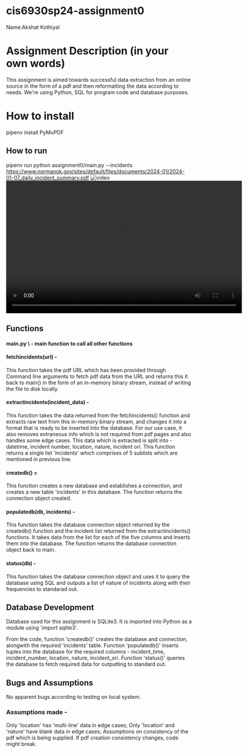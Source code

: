 # cis6930sp24-assignment0

Name:Akshat Kothiyal

# Assignment Description (in your own words)
This assignment is aimed towards successful data extraction from an online source in the form of a pdf and then reformatting the data according to needs.
We're using Python, SQL for program code and database purposes.


# How to install
pipenv install PyMuPDF

## How to run
pipenv run python assignment0/main.py --incidents https://www.normanok.gov/sites/default/files/documents/2024-01/2024-01-07_daily_incident_summary.pdf
![video](video)
<video width="640" height="360" controls>
  <source src="resources/cis6930sp24-assignment0_execution.mp4" type="video/mp4">
  Your browser does not support the video tag.
</video>

## Functions
#### main.py \ - main function to call all other functions 

#### fetchincidents(url) - 
This function takes the pdf URL which has been provided through Command line arguments to fetch pdf data from the URL and returns this it back to main() in the form of an in-memory binary stream, instead of writing the file to disk locally.

#### extractincidents(incident_data) - 
This function takes the data returned from the fetchincidents() function and extracts raw text from this in-memory binary stream, and changes it into a format that is ready to be inserted into the database. For our use case, it also removes extraneous info which is not required from pdf pages and also handles some edge cases. This data which is extracted is split into - datetime, incident number, location, nature, incident ori. This function returns a single list 'incidents' which comprises of 5 sublists which are mentioned in previous line.

#### createdb() = 
This function creates a new database and establishes a connection, and creates a new table 'incidents' in this database. The function returns the connection object created.

#### populatedb(db, incidents) - 
This function takes the database connection object returned by the createdb() function and the incident list returned from the extractincidents() functions. It takes data from the list for each of the five columns and inserts them into the database. The function returns the database connection object back to main.

#### status(db) - 
This function takes the database connection object and uses it to query the database using SQL and outputs a list of nature of incidents along with their frequencies to standarad out.

## Database Development
Database used for this assignment is SQLite3. It is imported into Python as a module using 'import sqlite3'. 

From the code, function 'createdb()' creates the database and connection, alongwith the required 'incidents' table. Function 'populatedb()' inserts tuples into the database for the required columns - incident_time, incident_number, location, nature, incident_ori. Function 'status()' queries the database to fetch required data for outputting to standard out.

## Bugs and Assumptions
No apparent bugs according to testing on local system.

### Assumptions made - 
Only 'location' has 'multi-line' data in edge cases; 
Only 'location' and 'nature' have blank data in edge cases;
Assumptions on consistency of the pdf which is being supplied. If pdf creation consistency changes, code might break.
